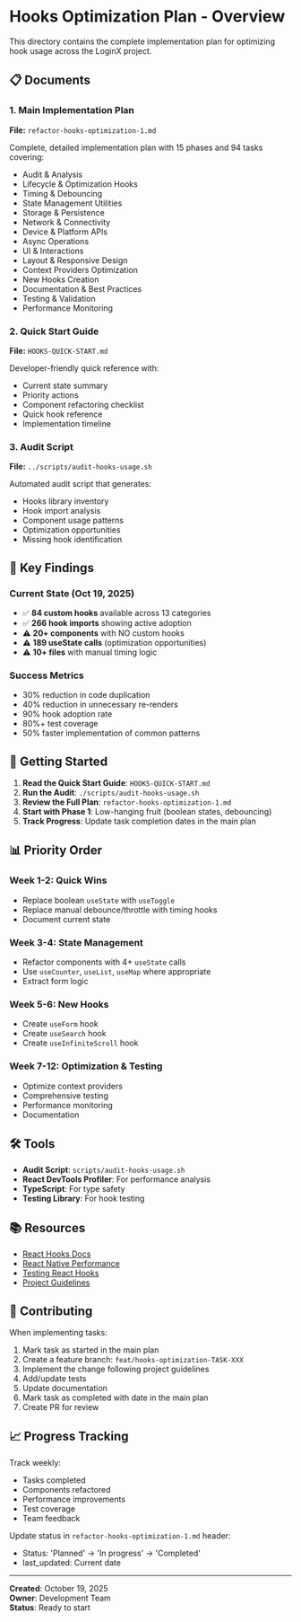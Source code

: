 # Hooks Optimization Plan - Overview

This directory contains the complete implementation plan for optimizing hook usage across the LoginX project.

## 📋 Documents

### 1. Main Implementation Plan

**File:** `refactor-hooks-optimization-1.md`

Complete, detailed implementation plan with 15 phases and 94 tasks covering:

- Audit & Analysis
- Lifecycle & Optimization Hooks
- Timing & Debouncing
- State Management Utilities
- Storage & Persistence
- Network & Connectivity
- Device & Platform APIs
- Async Operations
- UI & Interactions
- Layout & Responsive Design
- Context Providers Optimization
- New Hooks Creation
- Documentation & Best Practices
- Testing & Validation
- Performance Monitoring

### 2. Quick Start Guide

**File:** `HOOKS-QUICK-START.md`

Developer-friendly quick reference with:

- Current state summary
- Priority actions
- Component refactoring checklist
- Quick hook reference
- Implementation timeline

### 3. Audit Script

**File:** `../scripts/audit-hooks-usage.sh`

Automated audit script that generates:

- Hooks library inventory
- Hook import analysis
- Component usage patterns
- Optimization opportunities
- Missing hook identification

## 🎯 Key Findings

### Current State (Oct 19, 2025)

- ✅ **84 custom hooks** available across 13 categories
- ✅ **266 hook imports** showing active adoption
- ⚠️ **20+ components** with NO custom hooks
- ⚠️ **189 useState calls** (optimization opportunities)
- ⚠️ **10+ files** with manual timing logic

### Success Metrics

- 30% reduction in code duplication
- 40% reduction in unnecessary re-renders
- 90% hook adoption rate
- 80%+ test coverage
- 50% faster implementation of common patterns

## 🚀 Getting Started

1. **Read the Quick Start Guide**: `HOOKS-QUICK-START.md`
2. **Run the Audit**: `./scripts/audit-hooks-usage.sh`
3. **Review the Full Plan**: `refactor-hooks-optimization-1.md`
4. **Start with Phase 1**: Low-hanging fruit (boolean states, debouncing)
5. **Track Progress**: Update task completion dates in the main plan

## 📊 Priority Order

### Week 1-2: Quick Wins

- Replace boolean `useState` with `useToggle`
- Replace manual debounce/throttle with timing hooks
- Document current state

### Week 3-4: State Management

- Refactor components with 4+ `useState` calls
- Use `useCounter`, `useList`, `useMap` where appropriate
- Extract form logic

### Week 5-6: New Hooks

- Create `useForm` hook
- Create `useSearch` hook
- Create `useInfiniteScroll` hook

### Week 7-12: Optimization & Testing

- Optimize context providers
- Comprehensive testing
- Performance monitoring
- Documentation

## 🛠️ Tools

- **Audit Script**: `scripts/audit-hooks-usage.sh`
- **React DevTools Profiler**: For performance analysis
- **TypeScript**: For type safety
- **Testing Library**: For hook testing

## 📚 Resources

- [React Hooks Docs](https://react.dev/reference/react)
- [React Native Performance](https://reactnative.dev/docs/performance)
- [Testing React Hooks](https://react-hooks-testing-library.com/)
- [Project Guidelines](../.github/instructions/rule.instructions.md)

## 🤝 Contributing

When implementing tasks:

1. Mark task as started in the main plan
2. Create a feature branch: `feat/hooks-optimization-TASK-XXX`
3. Implement the change following project guidelines
4. Add/update tests
5. Update documentation
6. Mark task as completed with date in the main plan
7. Create PR for review

## 📈 Progress Tracking

Track weekly:

- Tasks completed
- Components refactored
- Performance improvements
- Test coverage
- Team feedback

Update status in `refactor-hooks-optimization-1.md` header:

- Status: 'Planned' → 'In progress' → 'Completed'
- last_updated: Current date

---

**Created**: October 19, 2025\
**Owner**: Development Team\
**Status**: Ready to start
